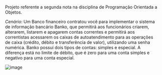 Projeto referente a segunda nota na disciplina de Programação Orientada a Objetos.

*Cenário*:
Um Banco financeiro contratou você para implementar o sistema de informação bancário Banko, 
que permitirá aos funcionários criarem, alterarem, listarem e apagarem contas correntes e permitirá aos 
correntistas acessarem os caixas de autoatendimento para as operações de caixa (crédito, débito e 
transferência de valor), utilizando uma senha numérica. 
Banko possui dois tipos de contas: simples e especial. A diferença está no limite de débito, que é 
zero para uma conta simples e negativo para uma conta especial. 

![image](https://github.com/user-attachments/assets/6209a929-f0d4-4faa-91fa-08ec71b63e3a)
